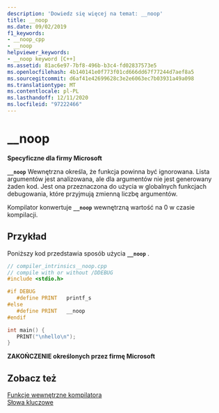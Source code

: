 ```yaml
---
description: 'Dowiedz się więcej na temat: __noop'
title: __noop
ms.date: 09/02/2019
f1_keywords:
- __noop_cpp
- __noop
helpviewer_keywords:
- __noop keyword [C++]
ms.assetid: 81ac6e97-7bf8-496b-b3c4-fd02837573e5
ms.openlocfilehash: 4b140141e0f773f01cd666dd67f77244d7aef8a5
ms.sourcegitcommit: d6af41e42699628c3e2e6063ec7b03931a49a098
ms.translationtype: MT
ms.contentlocale: pl-PL
ms.lasthandoff: 12/11/2020
ms.locfileid: "97222466"
---
```

# <a name="__noop"></a>__noop

**Specyficzne dla firmy Microsoft**

**`__noop`** Wewnętrzna określa, że funkcja powinna być ignorowana. Lista argumentów jest analizowana, ale dla argumentów nie jest generowany żaden kod. Jest ona przeznaczona do użycia w globalnych funkcjach debugowania, które przyjmują zmienną liczbę argumentów.

Kompilator konwertuje **`__noop`** wewnętrzną wartość na 0 w czasie kompilacji.

## <a name="example"></a>Przykład

Poniższy kod przedstawia sposób użycia **`__noop`** .

```cpp
// compiler_intrinsics__noop.cpp
// compile with or without /DDEBUG
#include <stdio.h>

#if DEBUG
   #define PRINT   printf_s
#else
   #define PRINT   __noop
#endif

int main() {
   PRINT("\nhello\n");
}
```

**ZAKOŃCZENIE określonych przez firmę Microsoft**

## <a name="see-also"></a>Zobacz też

[Funkcje wewnętrzne kompilatora](../intrinsics/compiler-intrinsics.md)\
[Słowa kluczowe](../cpp/keywords-cpp.md)
